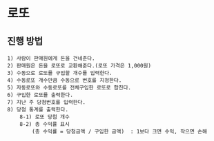# 로또
## 진행 방법
    1) 사람이 판매원에게 돈을 건네준다.
    2) 판매원은 돈을 로또로 교환해준다.(로또 가격은 1,000원)
    3) 수동으로 로또를 구입할 개수를 입력한다. 
    4) 수동로또 개수만큼 수동으로 번호를 지정한다.
    5) 자동로또와 수동로또를 전체구입한 로또로 합친다.
    6) 구입한 로또를 출력한다.    
    7) 지난 주 당첨번호를 입력한다.
    8) 당첨 통계를 출력한다.
        8-1) 로또 당첨 개수 
        8-2) 총 수익률 표시
            (총 수익률 = 당첨금액 / 구입한 금액)  : 1보다 크면 수익, 작으면 손해
